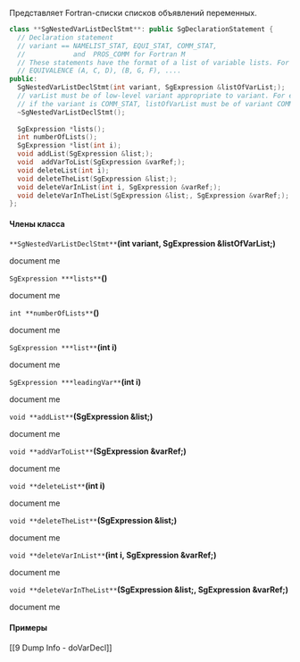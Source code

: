 Представляет Fortran-списки списков объявлений переменных.
```cpp
class **SgNestedVarListDeclStmt**: public SgDeclarationStatement {
  // Declaration statement
  // variant == NAMELIST_STAT, EQUI_STAT, COMM_STAT,
  //            and  PROS_COMM for Fortran M
  // These statements have the format of a list of variable lists. For example,
  // EQUIVALENCE (A, C, D), (B, G, F), ....
public:
  SgNestedVarListDeclStmt(int variant, SgExpression &listOfVarList;);
  // varList must be of low-level variant appropriate to variant. For example,
  // if the variant is COMM_STAT, listOfVarList must be of variant COMM_LIST.
  ~SgNestedVarListDeclStmt();
  
  SgExpression *lists();
  int numberOfLists();
  SgExpression *list(int i);
  void addList(SgExpression &list;);
  void  addVarToList(SgExpression &varRef;);
  void deleteList(int i);
  void deleteTheList(SgExpression &list;);
  void deleteVarInList(int i, SgExpression &varRef;);
  void deleteVarInTheList(SgExpression &list;, SgExpression &varRef;);
};
```
#### Члены класса
`**SgNestedVarListDeclStmt**`**(int variant, SgExpression &listOfVarList;)**

document me

`SgExpression ***lists**`**()**

document me

`int **numberOfLists**`**()**

document me

`SgExpression ***list**`**(int i)**

document me

`SgExpression ***leadingVar**`**(int i)**

document me

`void **addList**`**(SgExpression &list;)**

document me

`void **addVarToList**`**(SgExpression &varRef;)**

document me

`void **deleteList**`**(int i)**

document me

`void **deleteTheList**`**(SgExpression &list;)**

document me

`void **deleteVarInList**`**(int i, SgExpression &varRef;)**

document me

`void **deleteVarInTheList**`**(SgExpression &list;, SgExpression &varRef;)**

document me

#### Примеры
[[9 Dump Info - doVarDecl]]